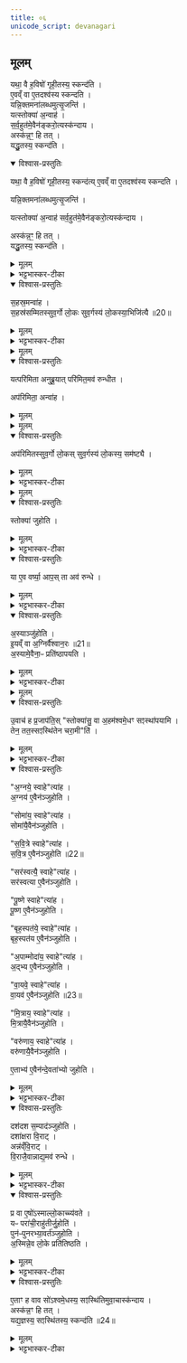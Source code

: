 ```yaml
---
title: ०६
unicode_script: devanagari
---
```

## मूलम्‌
यथा॒ वै ह॒विषो॑ गृही॒तस्य॒ स्कन्द॑ति ।  
ए॒वव्ँ वा ए॒तदश्व॑स्य स्कन्दति ।  
यन्नि॒क्तमना॑लब्धमुत्सृ॒जन्ति॑ ।  
यत्स्तोक्या॑ अ॒न्वाह॑ ।  
स॒र्व॒हुत॑मे॒वैन॑ङ्करो॒त्यस्क॑न्दाय ।  
अस्क॑न्न॒ꣳ॒ हि तत् ।  
यद्धु॒तस्य॒ स्कन्द॑ति ।  

<details open><summary>विश्वास-प्रस्तुतिः</summary>

यथा॒ वै ह॒विषो॑ गृही॒तस्य॒ स्कन्द॑त्य् ए॒वव्ँ वा ए॒तदश्व॑स्य स्कन्दति ।  

यन्नि॒क्तमना॑लब्धमुत्सृ॒जन्ति॑ ।  

यत्स्तोक्या॑ अ॒न्वाह॑ सर्व॒हुत॑मे॒वैन॑ङ्करो॒त्यस्क॑न्दाय ।  

अस्क॑न्न॒ꣳ॒ हि तत् ।  
यद्धु॒तस्य॒ स्कन्द॑ति ।  
</details>

<details><summary>मूलम्</summary>

यथा॒ वै ह॒विषो॑ गृही॒तस्य॒ स्कन्द॑त्य् ए॒वव्ँ वा ए॒तदश्व॑स्य स्कन्दति ।  

यन्नि॒क्तमना॑लब्धमुत्सृ॒जन्ति॑ ।  

यत्स्तोक्या॑ अ॒न्वाह॑ सर्व॒हुत॑मे॒वैन॑ङ्करो॒त्यस्क॑न्दाय ।  

अस्क॑न्न॒ꣳ॒ हि तत् ।  
यद्धु॒तस्य॒ स्कन्द॑ति ।  
</details>

<details><summary>भट्टभास्कर-टीका</summary>

1यथा वा इत्यादि ॥ गृहीतस्य हविष इव अश्वस्य स्कन्दस्थानीयमिदं यत् निक्तं स्नानशोधितं अनालब्धं असंज्ञप्तं उत्सृजन्ति । तस्मात् एतद्दोषपरिहाराय अश्वस्य स्तोकान् विप्रुषः अनुमन्त्रयमाणाः स्तोक्याः 'अग्रये स्वाहा सोमाय स्वाहा' इत्याद्या वाय्वष्टमा दश अन्वाह । तेन अश्वं सर्वहुतं करोति इदानीमेव स्तोकसहितस्य सर्वस्याश्वस्य अग्न्यादिभ्यो हुतत्वात् ततो न कश्चित् स्कन्नत्वदोषः । हुते हि स्कन्नमस्कन्नमेव ॥
</details>

<details open><summary>विश्वास-प्रस्तुतिः</summary>

स॒हस्र॒मन्वा॑ह ।  
स॒हस्र॑सम्मितस्सुव॒र्गो लो॒कः सुव॒र्गस्य॑ लो॒कस्या॒भिजि॑त्यै ॥20॥  
</details>

<details><summary>मूलम्</summary>

स॒हस्र॒मन्वा॑ह ।  
स॒हस्र॑सम्मितस्सुव॒र्गो लो॒कः सुव॒र्गस्य॑ लो॒कस्या॒भिजि॑त्यै ॥20॥  
</details>

<details><summary>भट्टभास्कर-टीका</summary>

2सहस्रमिति ॥ शतकृत्वः एतस्यानुवाकस्य आवृत्त्या । सहस्रसम्मित इति । बहुमूल्यत्वात् ॥
</details>


<details><summary>मूलम्</summary>

यत्परि॑मिता अनुब्रू॒यात् ।  
परि॑मित॒मव॑ रुन्धीत ।  
</details>

<details open><summary>विश्वास-प्रस्तुतिः</summary>

यत्परि॑मिता अनुब्रू॒यात् परि॑मित॒मव॑ रुन्धीत ।  

अप॑रिमिता॒ अन्वा॑ह ।  
</details>

<details><summary>मूलम्</summary>

यत्परि॑मिता अनुब्रू॒यात् परि॑मित॒मव॑ रुन्धीत ।  

अप॑रिमिता॒ अन्वा॑ह ।  
</details>


<details><summary>मूलम्</summary>

अप॑रिमितस्सुव॒र्गो लो॒कः ।  
सु॒व॒र्गस्य॑ लो॒कस्य॒ सम॑ष्ट्यै ।  
</details>

<details open><summary>विश्वास-प्रस्तुतिः</summary>

अप॑रिमितस्सुव॒र्गो लो॒कस् सुव॒र्गस्य॑ लो॒कस्य॒ सम॑ष्ट्यै ।  
</details>

<details><summary>मूलम्</summary>

अप॑रिमितस्सुव॒र्गो लो॒कस् सुव॒र्गस्य॑ लो॒कस्य॒ सम॑ष्ट्यै ।  
</details>

<details><summary>भट्टभास्कर-टीका</summary>

3यदिति ॥ परिमितानुवचने सहस्रस्यैवावरोधः । अपरिमितानुवचने तादृक्स्वर्गलाभः ॥
</details>


<details><summary>मूलम्</summary>

स्तोक्या॑ जुहोति ।  
या ए॒व वर्ष्या॒ आपः॑ ।  
ता अव॑ रुन्धे ।  
</details>

<details open><summary>विश्वास-प्रस्तुतिः</summary>

स्तोक्या॑ जुहोति ।  
</details>

<details><summary>मूलम्</summary>

स्तोक्या॑ जुहोति ।  
</details>

<details><summary>भट्टभास्कर-टीका</summary>

4स्तोक्या जुहोतीति ॥ जवात्पततां स्तोकानां स्तोक्याभिरभिमन्त्रणं होमत्वेन रूपयति ।  
</details>

<details open><summary>विश्वास-प्रस्तुतिः</summary>

या ए॒व वर्ष्या॒ आप॒स् ता अव॑ रुन्धे ।  
</details>

<details><summary>मूलम्</summary>

या ए॒व वर्ष्या॒ आप॒स् ता अव॑ रुन्धे ।  
</details>

<details><summary>भट्टभास्कर-टीका</summary>

या एवेति होमफलम्॥
</details>

<details open><summary>विश्वास-प्रस्तुतिः</summary>

अ॒स्याञ्जु॑होति ।  
इ॒यव्ँ वा अ॒ग्निर्वै॑श्वान॒रः ॥21॥  
अ॒स्यामे॒वैना॒ᳶ प्रति॑ष्ठापयति ।  
</details>

<details><summary>मूलम्</summary>

अ॒स्याञ्जु॑होति ।  
इ॒यव्ँ वा अ॒ग्निर्वै॑श्वान॒रः ॥21॥  
अ॒स्यामे॒वैना॒ᳶ प्रति॑ष्ठापयति ।  
</details>

<details><summary>भट्टभास्कर-टीका</summary>

5अस्यामिति ॥ पृथिव्याः अग्नित्वेन रूपणं अस्यां पृथिव्यामेव एनाः वर्ष्याः अपः प्रतिष्ठिताः करोति ॥
</details>


<details><summary>मूलम्</summary>

उ॒वाच॑ ह प्र॒जाप॑तिः ।  
स्तोक्या॑सु॒ वा अ॒हम॑श्वमे॒धꣳ सꣵस्था॑पयामि ।  
तेन॒ तत॒स्सꣵस्थि॑तेन चरा॒मीति॑ ।  
</details>

<details open><summary>विश्वास-प्रस्तुतिः</summary>

उ॒वाच॑ ह प्र॒जाप॑ति॒स् "स्तोक्या॑सु॒ वा अ॒हम॑श्वमे॒धꣳ सꣵस्था॑पयामि ।  
तेन॒ तत॒स्सꣵस्थि॑तेन चरा॒मी"ति॑ ।  
</details>

<details><summary>मूलम्</summary>

उ॒वाच॑ ह प्र॒जाप॑ति॒स् "स्तोक्या॑सु॒ वा अ॒हम॑श्वमे॒धꣳ सꣵस्था॑पयामि ।  
तेन॒ तत॒स्सꣵस्थि॑तेन चरा॒मी"ति॑ ।  
</details>

<details><summary>भट्टभास्कर-टीका</summary>

6उवाचेत्यादि ॥ स्तोक्यानुवचन एव समस्तोऽश्वमेधस्समाप्तः, परन्तु प्रतिपत्तिकर्ममात्रमिति ॥
</details>

<details open><summary>विश्वास-प्रस्तुतिः</summary>

"अ॒ग्नये॒ स्वाहे"त्या॑ह ।  
अ॒ग्नय॑ ए॒वैन॑ञ्जुहोति ।  

"सोमा॑य॒ स्वाहे"त्या॑ह ।  
सोमा॑यै॒वैन॑ञ्जुहोति ।  

"स॒वि॒त्रे स्वाहे"त्या॑ह ।  
स॒वि॒त्र ए॒वैन॑ञ्जुहोति ॥22॥  

"सर॑स्वत्यै॒ स्वाहे"त्या॑ह ।  
सर॑स्वत्या ए॒वैन॑ञ्जुहोति ।  

"पू॒ष्णे स्वाहे"त्या॑ह ।  
पू॒ष्ण ए॒वैन॑ञ्जुहोति ।  

"बृह॒स्पत॑ये॒ स्वाहे"त्या॑ह ।  
बृह॒स्पत॑य ए॒वैन॑ञ्जुहोति ।  

"अ॒पाम्मोदा॑य॒ स्वाहे"त्या॑ह ।  
अ॒द्भ्य ए॒वैन॑ञ्जुहोति ।  

"वा॒यवे॒ स्वाहे"त्या॑ह ।  
वा॒यव॑ ए॒वैन॑ञ्जुहोति ॥23॥  

"मि॒त्राय॒ स्वाहे"त्या॑ह ।  
मि॒त्रायै॒वैन॑ञ्जुहोति ।  

"वरु॑णाय॒ स्वाहे"त्या॑ह ।  
वरु॑णायै॒वैन॑ञ्जुहोति ।  

ए॒ताभ्य॑ ए॒वैन॑न्दे॒वता॑भ्यो जुहोति ।  
</details>

<details><summary>मूलम्</summary>

"अ॒ग्नये॒ स्वाहे"त्या॑ह ।  
अ॒ग्नय॑ ए॒वैन॑ञ्जुहोति ।  

"सोमा॑य॒ स्वाहे"त्या॑ह ।  
सोमा॑यै॒वैन॑ञ्जुहोति ।  

"स॒वि॒त्रे स्वाहे"त्या॑ह ।  
स॒वि॒त्र ए॒वैन॑ञ्जुहोति ॥22॥  

"सर॑स्वत्यै॒ स्वाहे"त्या॑ह ।  
सर॑स्वत्या ए॒वैन॑ञ्जुहोति ।  

"पू॒ष्णे स्वाहे"त्या॑ह ।  
पू॒ष्ण ए॒वैन॑ञ्जुहोति ।  

"बृह॒स्पत॑ये॒ स्वाहे"त्या॑ह ।  
बृह॒स्पत॑य ए॒वैन॑ञ्जुहोति ।  

"अ॒पाम्मोदा॑य॒ स्वाहे"त्या॑ह ।  
अ॒द्भ्य ए॒वैन॑ञ्जुहोति ।  

"वा॒यवे॒ स्वाहे"त्या॑ह ।  
वा॒यव॑ ए॒वैन॑ञ्जुहोति ॥23॥  

"मि॒त्राय॒ स्वाहे"त्या॑ह ।  
मि॒त्रायै॒वैन॑ञ्जुहोति ।  

"वरु॑णाय॒ स्वाहे"त्या॑ह ।  
वरु॑णायै॒वैन॑ञ्जुहोति ।  

ए॒ताभ्य॑ ए॒वैन॑न्दे॒वता॑भ्यो जुहोति ।  
</details>

<details><summary>भट्टभास्कर-टीका</summary>

7अग्नये स्वाहेत्यादि ॥ स्वाहाकारवतीभिरेताभिस्तोकानुमन्त्रणात् अग्न्यादिभ्यः एते स्तोकाः हुता भवन्ति । ततोऽत्रैव होमेनाराधिता अग्न्यादय इति समाप्तोऽश्वमेध इति प्रजापतिरुवाचेति ॥
</details>

<details open><summary>विश्वास-प्रस्तुतिः</summary>

दश॑दश स॒म्पाद॑ञ्जुहोति ।  
दशा॑क्षरा वि॒राट् ।  
अन्न॑व्ँवि॒राट् ।  
वि॒राजै॒वान्नाद्य॒मव॑ रुन्धे ।  
</details>

<details><summary>मूलम्</summary>

दश॑दश स॒म्पाद॑ञ्जुहोति ।  
दशा॑क्षरा वि॒राट् ।  
अन्न॑व्ँवि॒राट् ।  
वि॒राजै॒वान्नाद्य॒मव॑ रुन्धे ।  
</details>

<details><summary>भट्टभास्कर-टीका</summary>

8दशदशेति ॥ दशदश संपाद्य शतकृत्वः आवृत्या सहस्रं संपाद्य न पुनरेकैकं नाम दशकृत्व आवृत्त्या सहस्रत्वमिति ॥
</details>

<details open><summary>विश्वास-प्रस्तुतिः</summary>

प्र वा ए॒षो॑ऽस्माल्लो॒काच्च्य॑वते ।  
यᳶ परा॑ची॒राहु॑तीर्जु॒होति॑ ।  
पुन॑ᳶपुनरभ्या॒वर्त॑ञ्जुहोति ।  
अ॒स्मिन्ने॒व लो॒के प्रति॑तिष्ठति ।  
</details>

<details><summary>मूलम्</summary>

प्र वा ए॒षो॑ऽस्माल्लो॒काच्च्य॑वते ।  
यᳶ परा॑ची॒राहु॑तीर्जु॒होति॑ ।  
पुन॑ᳶपुनरभ्या॒वर्त॑ञ्जुहोति ।  
अ॒स्मिन्ने॒व लो॒के प्रति॑तिष्ठति ।  
</details>

<details><summary>भट्टभास्कर-टीका</summary>

2प्र वा इत्यादि ॥ अपुनरावृत्तहोमात् अस्मात् लोकात् प्रच्यवते इति तस्मात्पुनःपुनः अभ्यावर्तनम्, अभ्यावृत्त्या होमात् अस्मिन् लोके प्रतिष्ठितो भवति । दशकाभ्यावृत्त्या विराडवरोधः, सहस्रत्वसंपादनात् स्वर्गस्याभिजय इति ॥
</details>

<details open><summary>विश्वास-प्रस्तुतिः</summary>

ए॒ताꣳ ह वाव सो॑ऽश्वमे॒धस्य॒ सꣵस्थि॑तिमुवा॒चास्क॑न्दाय ।  
अस्क॑न्न॒ꣳ हि तत् ।  
यद्य॒ज्ञस्य॒ सꣵस्थि॑तस्य॒ स्कन्द॑ति ॥24॥  
</details>

<details><summary>मूलम्</summary>

ए॒ताꣳ ह वाव सो॑ऽश्वमे॒धस्य॒ सꣵस्थि॑तिमुवा॒चास्क॑न्दाय ।  
अस्क॑न्न॒ꣳ हि तत् ।  
यद्य॒ज्ञस्य॒ सꣵस्थि॑तस्य॒ स्कन्द॑ति ॥24॥  
</details>

<details><summary>भट्टभास्कर-टीका</summary>

10एतां हेति ॥ सः प्रजापतिः एतामेव उक्तामाहुतिं स्कन्दनदोषपरिहारायाश्वमेधस्य समाप्तिहेतुमुवाच । संस्थितस्य यज्ञस्य संबन्धि यद्द्रव्यं स्कन्दति तदस्कन्दनमेवेति ॥


इति तैत्तिरीयब्राह्मणे तृतीये अष्टमे अश्वमेधे षष्ठोऽनुवाकः ॥  

</details>


